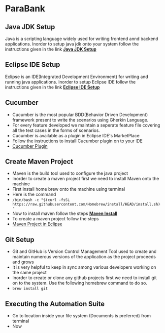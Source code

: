 # ParaBank

## Java JDK Setup
Java is a scripting language widely used for writing frontend annd backend applications. Inorder to setup java jdk onto your system follow the instructions given in the link [**Java JDK Setup**](https://docs.oracle.com/en/java/javase/15/install/installation-jdk-macos.html#GUID-F575EB4A-70D3-4AB4-A20E-DBE95171AB5F)

## Eclipse IDE Setup
Eclipse is an IDE(Integrated Development Environment) for writing and running java applications. Inorder to setup Eclipse IDE follow the instructions given in the link [**Eclipse IDE Setup**](https://beginnersbook.com/2016/04/how-to-install-eclipse-on-mac-os-x/)

## Cucumber
- Cucumber is the most popular BDD(Behavior Driven Development) framework present to write the scenarios using Gherkin Language. 
- For every feature developed we maintain a seperate feature file covering all the test cases in the forms of scenarios. 
- Cucumber is available as a plugin in Eclipse IDE's MarketPlace
- Follow the instructions to install Cucumber plugin on to your IDE 
- [Cucumber Plugin](https://www.javatpoint.com/install-cucumber-eclipse-plugin)


## Create Maven Project
- Maven is the build tool used to configure the java project 
- Inorder to create a maven project first we need to install Maven onto the machine
- First install home brew onto the machine using terminal 
- Here is the command 
- `/bin/bash -c "$(curl -fsSL https://raw.githubusercontent.com/Homebrew/install/HEAD/install.sh)"`
- Now to install maven follow the steps [**Maven Install**](https://mkyong.com/maven/install-maven-on-mac-osx/)
- To create a maven project follow the steps 
- [Maven Project in Eclipse](https://www.simplilearn.com/tutorials/maven-tutorial/maven-project-in-eclipse)

## Git Setup
- Git and GitHub is Version Control Management Tool used to create and maintain numerous versions of the application as the project proceeds and grows
- It is very helpful to keep in sync among various developers working on the same project
- Inorder to create or clone any github projects first we need to install git on to the system. Use the following homebrew command to do so.
- `brew install git`

## Executing the Automation Suite

- Go to location inside your file system (Documents is preferred) from terminal
- Now 






